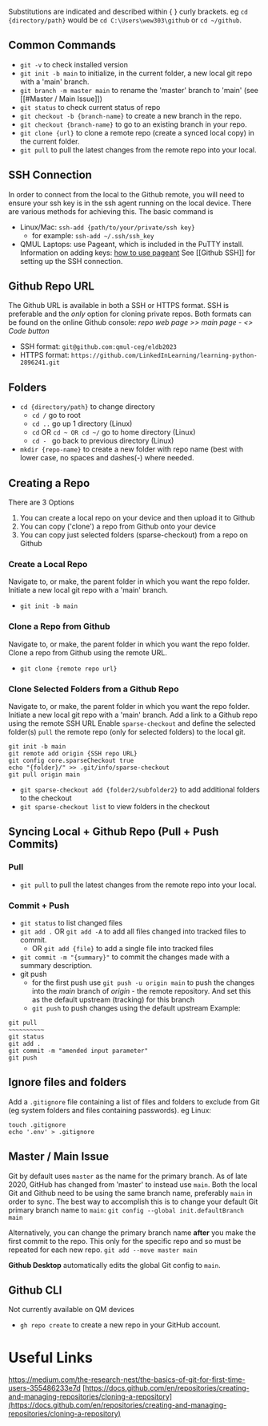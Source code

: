 
Substitutions are indicated and described within { } curly brackets. eg `cd {directory/path}` would be `cd C:\Users\wew303\github` or `cd ~/github`.
## Common Commands
- `git -v` to check installed version
- `git init -b main` to initialize, in the current folder, a new local git repo with a 'main' branch.
- `git branch -m master main` to rename the 'master' branch to 'main' (see [[#Master / Main Issue]])
- `git status` to check current status of repo
- `git checkout -b {branch-name}` to create a new branch in the repo.
- `git checkout {branch-name}` to go to an existing branch in your repo.
- `git clone {url}` to clone a remote repo (create a synced local copy) in the current folder.
- `git pull` to pull the latest changes from the remote repo into your local.

## SSH Connection
In order to connect from the local to the Github remote, you will need to ensure your ssh key is in the ssh agent running on the local device. There are various methods for achieving this.  The basic command is
- Linux/Mac: `ssh-add {path/to/your/private/ssh key}`
	- for example: `ssh-add ~/.ssh/ssh_key`
- QMUL Laptops: use Pageant, which is included in the PuTTY install. Information on adding keys: [how to use pageant](https://www.digitalocean.com/community/tutorials/how-to-use-pageant-to-streamline-ssh-key-authentication-with-putty)
See [[Github SSH]] for setting up the SSH connection.

## Github Repo URL
The Github URL is available in both a SSH or HTTPS format. SSH is preferable and the *only* option for cloning private repos. Both formats can be found on the online Github console: 
*repo web page >> main page -  <> Code button*
- SSH format: `git@github.com:qmul-ceg/eldb2023`
- HTTPS format: `https://github.com/LinkedInLearning/learning-python-2896241.git`

## Folders
- `cd {directory/path}` to change directory
	- `cd /` go to root
	- `cd ..` go up 1 directory (Linux)
	- `cd` OR `cd ~ OR cd ~/` go to home directory (Linux)
	- `cd - ` go back to previous directory (Linux)
- `mkdir {repo-name}` to create a new folder with repo name (best with lower case, no spaces and dashes(-) where needed.

## Creating a Repo
There are 3 Options
1) You can create a local repo on your device and then upload it to Github
2) You can copy ('clone') a repo from Github onto your device
3) You can copy just selected folders (sparse-checkout) from a repo on Github
### Create a Local Repo
Navigate to, or make, the parent folder in which you want the repo folder.
Initiate a new local git repo with a 'main' branch.
- `git init -b main` 
### Clone a Repo from Github
Navigate to, or make, the parent folder in which you want the repo folder.
Clone a repo from Github using the remote URL.
- `git clone {remote repo url}` 
### Clone Selected Folders from a Github Repo
Navigate to, or make, the parent folder in which you want the repo folder.
Initiate a new local git repo with a 'main' branch.
Add a link to a Github repo using the remote SSH URL
Enable `sparse-checkout` and define the selected folder(s)
`pull` the remote repo (only for selected folders) to the local git.
```
git init -b main
git remote add origin {SSH repo URL}
git config core.sparseCheckout true
echo "{folder}/" >> .git/info/sparse-checkout
git pull origin main  
```
- `git sparse-checkout add {folder2/subfolder2}` to add additional folders to the checkout
- `git sparse-checkout list` to view folders in the checkout

## Syncing Local + Github Repo (Pull + Push Commits)
### Pull
- `git pull` to pull the latest changes from the remote repo into your local.

### Commit + Push
- `git status` to list changed files
- `git add .` OR `git add -A` to add all files changed into tracked files to commit.
	- OR `git add {file}` to add a single file into tracked files
- `git commit -m "{summary}"` to commit the changes made with a summary description.
- git push
	- for the first push use `git push -u origin main` to push the changes into the *main* branch of *origin* - the remote repository. And set this as the default upstream (tracking) for this branch
	- `git push` to push changes using the default upstream
Example:
```
git pull
~~~~~~~~~~ 
git status
git add .
git commit -m "amended input parameter"
git push
```

## Ignore files and folders
Add a `.gitignore` file containing a list of files and folders to exclude from Git (eg system folders and files containing passwords). eg Linux:
```
touch .gitignore
echo '.env' > .gitignore
```

## Master / Main Issue
Git by default uses `master` as the name for the primary branch.  As of late 2020, GitHub has changed from 'master' to instead use `main`.  Both the local Git and Github need to be using the same branch name, preferably `main` in order to sync.
The best way to accomplish this is to change your default Git primary branch name to `main`:
`git config --global init.defaultBranch main`

Alternatively, you can change the primary branch name **after** you make the first commit to the repo. This only for the specific repo and so must be repeated for each new repo.
`git add --move master main`

**Github Desktop** automatically edits the global Git config to `main`.

## Github CLI
Not currently available on QM devices
- `gh repo create` to create a new repo in your GitHub account.
 
# Useful Links
https://medium.com/the-research-nest/the-basics-of-git-for-first-time-users-355486233e7d
[https://docs.github.com/en/repositories/creating-and-managing-repositories/cloning-a-repository](https://docs.github.com/en/repositories/creating-and-managing-repositories/cloning-a-repository)


